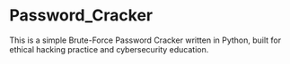# Password_Cracker
This is a simple Brute-Force Password Cracker written in Python, built for ethical hacking practice and cybersecurity education.
